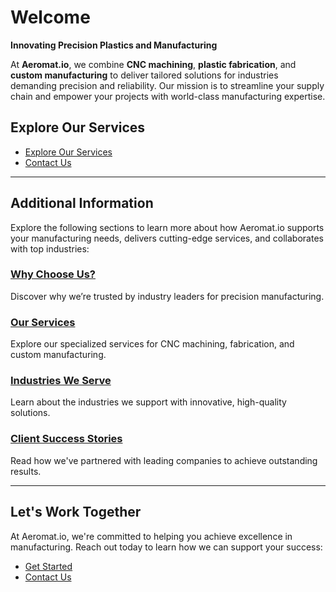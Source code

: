 # Welcome

**Innovating Precision Plastics and Manufacturing**

At **Aeromat.io**, we combine **CNC machining**, **plastic fabrication**, and **custom manufacturing** to deliver tailored solutions for industries demanding precision and reliability. Our mission is to streamline your supply chain and empower your projects with world-class manufacturing expertise.

## Explore Our Services

- [Explore Our Services](services/index.md)
- [Contact Us](contact.md)

---

## Additional Information

Explore the following sections to learn more about how Aeromat.io supports your manufacturing needs, delivers cutting-edge services, and collaborates with top industries:

### [Why Choose Us?](why-choose-us.md)
Discover why we’re trusted by industry leaders for precision manufacturing.

### [Our Services](services/index.md)
Explore our specialized services for CNC machining, fabrication, and custom manufacturing.

### [Industries We Serve](industries/index.md)
Learn about the industries we support with innovative, high-quality solutions.

### [Client Success Stories](success-stories.md)
Read how we've partnered with leading companies to achieve outstanding results.

---

## Let's Work Together

At Aeromat.io, we're committed to helping you achieve excellence in manufacturing. Reach out today to learn how we can support your success:

- [Get Started](services/index.md)
- [Contact Us](contact.md)